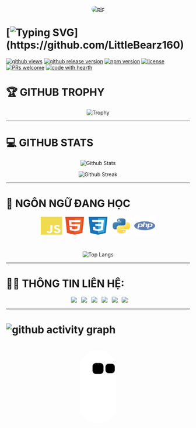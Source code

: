  <p align="center"><a href="https://github.com/LittleBearz160" target="_blank" rel="noopener noreferrer"><img  alt="pic" height="200" style="border-radius:1000px;" src="https://cdn.discordapp.com/attachments/919043312260898836/939163822248300584/1643984496849.png"></a></p>
 
#  [![Typing SVG](https://readme-typing-svg.herokuapp.com?color=%23F70000&size=59&duration=3000&width=1270&height=90&lines=Ch%C3%A0o%2C+t%C3%B4i+l%C3%A0+Bearz+!;H%C3%A3y+xem+qua+GITHUB+c%E1%BB%A7a+t%C3%B4i+!;Cảm+ơn+vì+đã+ủng+hộ+!)](https://github.com/LittleBearz160)
[![github views](https://komarev.com/ghpvc/?username=LittleBearz&color=ff6600)](https://github.com/LittleBearz160) [![github release version](https://img.shields.io/github/v/release/nhn/tui.editor.svg?include_prereleases)](https://github.com/LittleBearz160) [![npm version](https://img.shields.io/npm/v/@toast-ui/editor.svg)](https://github.com/LittleBearz160) [![license](https://img.shields.io/github/license/nhn/tui.editor.svg)](https://github.com/LittleBearz160) [![PRs welcome](https://img.shields.io/badge/PRs-welcome-ff69b4.svg)](https://github.com/LittleBearz160) [![code with hearth](https://img.shields.io/badge/%3C%2F%3E%20with%20%E2%99%A5%20by-BEARZ-ff1414.svg)](https://github.com/LittleBearz160)

# 🏆 GITHUB TROPHY
<p align="center"><img src="https://github-profile-trophy.vercel.app/?username=LittleBearz160&theme=dracula&margin-w=15&margin-h=15&no-frame=true" alt = "Trophy"></p>


</div>

***

# 💻 GITHUB STATS

<p align="center"><img src="https://github-readme-stats.vercel.app/api?username=LittleBearz160&include_all_commits=true&count_private=true&show_icons=true&custom_title=Little%20Bearz&line_height=20&title_color=fd0808&icon_color=cb0202&text_color=D3D3D3&bg_color=0,000000,650101&border_color=fd1212&border_radious=50&hide=issues,contribs" alt = "Github Stats"></p>
<p align="center"><img src="http://github-readme-streak-stats.herokuapp.com/?user=LittleBearz160&theme=blood&date_format=j%2Fn%5B%2FY%5D&background=000000&sideNums=D3D3D3&dates=DD1D1D&fire=00FFAB&border=DD0000&stroke=DD0000&ring=DD0C00&currStreakNums=DD0000&currStreakLabel=D3D3D3&sideLabels=D3D3D3" alt = "Github Streak"></p>

***

# 📖 NGÔN NGỮ ĐANG HỌC
<div style="display: inline_block">
  <p align="center"><img align="center" alt="Js" height="50" width="60" src="https://raw.githubusercontent.com/devicons/devicon/master/icons/javascript/javascript-plain.svg">
  <img align="center" alt="HTML" height="50" width="60" src="https://raw.githubusercontent.com/devicons/devicon/master/icons/html5/html5-original.svg">
  <img align="center" alt="CSS" height="50" width="60" src="https://raw.githubusercontent.com/devicons/devicon/master/icons/css3/css3-original.svg">
  <img align="center" alt="Python" height="50" width="60" src="https://raw.githubusercontent.com/devicons/devicon/master/icons/python/python-original.svg">
  <img align="center" alt="php" height="50" width="60" src="https://raw.githubusercontent.com/devicons/devicon/master/icons/php/php-plain.svg">
</p>
</div>

</br>
<p align="center"><img src="https://github-readme-stats.vercel.app/api/top-langs/?username=LittleBearz160&text_color=D3D3D3&bg_color=0,000000,650101&custom_title=C%C3%A1c%20ng%C3%B4n%20ng%E1%BB%AF%20hay%20d%C3%B9ng%20nh%E1%BA%A5t:&title_color=eb0300&border_color=eb0300&card_width=500&line_height=20&exclude_repo=LittleBearz160" alt = "Top Langs"></p>

***

# 🤝🏻 THÔNG TIN LIÊN HỆ:

<p align="center">
&nbsp; <a href="https://twitter.com/Bearz160" target="_blank" rel="noopener noreferrer"><img src="https://img.icons8.com/fluency/100/000000/twitter-circled.png" width="100" /></a>
&nbsp; <a href="https://www.instagram.com/__laamddaayyy" target="_blank" rel="noopener noreferrer"><img src="https://img.icons8.com/fluency/100/000000/instagram-new.png" width="100" /></a>  
&nbsp; <a href="https://github.com/LittleBearz160" target="_blank" rel="noopener noreferrer"><img src="https://img.icons8.com/fluency/100/000000/github.png" width="100" /></a>
&nbsp; <a href="https://m.me/bearz.project" target="_blank" rel="noopener noreferrer"><img src="https://img.icons8.com/fluency/100/000000/facebook-messenger--v2.png"  width="100" /></a>
&nbsp; <a href="mailto:bearz.project@gmail.com" target="_blank" rel="noopener noreferrer"><img src="https://img.icons8.com/fluency/100/000000/gmail-new.png"  width="100" /></a>
&nbsp; <a href="https://discord.gg/little-bearz" target="_blank" rel="noopener noreferrer"><img src="https://img.icons8.com/fluency/100/000000/discord-logo.png"  width="100" /></a>
</p>

***

# ![github activity graph](https://activity-graph.herokuapp.com/graph?username=LittleBearz160&theme=react-dark)

#  <p align="center"><a href="https://github.com/LittleBearz160" target="_blank" rel="noopener noreferrer"><img  alt="pic" height="200" style="border-radius:1000px;" src="https://github.com/LittleBearz160/LittleBearz160/blob/output/github-contribution-grid-snake.svg"></a></p>
